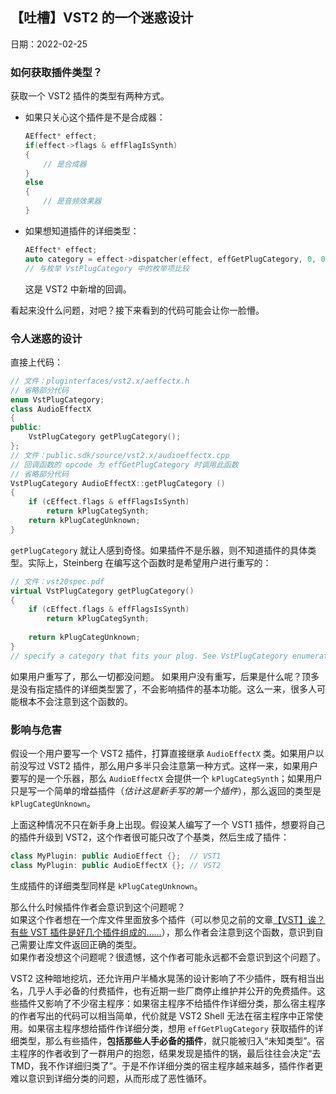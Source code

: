## 【吐槽】VST2 的一个迷惑设计
日期：2022-02-25

### 如何获取插件类型？
获取一个 VST2 插件的类型有两种方式。
- 如果只关心这个插件是不是合成器：
    ```cpp
    AEffect* effect;
    if(effect->flags & effFlagIsSynth)
    {
        // 是合成器
    }
    else
    {
        // 是音频效果器
    }
    ```
- 如果想知道插件的详细类型：
    ```cpp
    AEffect* effect;
    auto category = effect->dispatcher(effect, effGetPlugCategory, 0, 0, nullptr, 0);
    // 与枚举 VstPlugCategory 中的枚举项比较
    ```
    这是 VST2 中新增的回调。

看起来没什么问题，对吧？接下来看到的代码可能会让你一脸懵。

### 令人迷惑的设计
直接上代码：
```cpp
// 文件：pluginterfaces/vst2.x/aeffectx.h
// 省略部分代码
enum VstPlugCategory;
class AudioEffectX
{
public:
    VstPlugCategory getPlugCategory();
};
// 文件：public.sdk/source/vst2.x/audioeffectx.cpp
// 回调函数的 opcode 为 effGetPlugCategory 时调用此函数
// 省略部分代码
VstPlugCategory AudioEffectX::getPlugCategory ()
{ 
    if (cEffect.flags & effFlagsIsSynth)
        return kPlugCategSynth;
    return kPlugCategUnknown; 
}
```
`getPlugCategory` 就让人感到奇怪。如果插件不是乐器，则不知道插件的具体类型。实际上，Steinberg 在编写这个函数时是希望用户进行重写的：
```cpp
// 文件：vst20spec.pdf
virtual VstPlugCategory getPlugCategory()
{
    if (cEffect.flags & effFlagsIsSynth)
        return kPlugCategSynth;
    
    return kPlugCategUnknown; 
}
// specify a category that fits your plug. See VstPlugCategory enumerator in aeffectx.h.
```
如果用户重写了，那么一切都没问题。
如果用户没有重写，后果是什么呢？顶多是没有指定插件的详细类型罢了，不会影响插件的基本功能。这么一来，很多人可能根本不会注意到这个函数的。

### 影响与危害
假设一个用户要写一个 VST2 插件，打算直接继承 `AudioEffectX` 类。如果用户以前没写过 VST2 插件，那么用户多半只会注意第一种方式。这样一来，如果用户要写的是一个乐器，那么 `AudioEffectX` 会提供一个 `kPlugCategSynth`；如果用户只是写一个简单的增益插件（*估计这是新手写的第一个插件*），那么返回的类型是 `kPlugCategUnknown`。

上面这种情况不只在新手身上出现。假设某人编写了一个 VST1 插件，想要将自己的插件升级到 VST2，这个作者很可能只改了个基类，然后生成了插件：
```cpp
class MyPlugin: public AudioEffect {};  // VST1
class MyPlugin: public AudioEffectX {}; // VST2
```
生成插件的详细类型同样是 `kPlugCategUnknown`。

那么什么时候插件作者会意识到这个问题呢？  
如果这个作者想在一个库文件里面放多个插件（可以参见之前的文章[【VST】诶？有些 VST 插件是好几个插件组成的……](../contents/vst-plugin-container.md)），那么作者会注意到这个函数，意识到自己需要让库文件返回正确的类型。  
如果作者没想这个问题呢？很遗憾，这个作者可能永远都不会意识到这个问题了。

VST2 这种暗地挖坑，还允许用户半桶水晃荡的设计影响了不少插件，既有相当出名，几乎人手必备的付费插件，也有近期一些厂商停止维护并公开的免费插件。这些插件又影响了不少宿主程序：如果宿主程序不给插件作详细分类，那么宿主程序的作者写出的代码可以相当简单，代价就是 VST2 Shell 无法在宿主程序中正常使用。如果宿主程序想给插件作详细分类，想用 `effGetPlugCategory` 获取插件的详细类型，那么有些插件，**包括那些人手必备的插件**，就只能被归入“未知类型”。宿主程序的作者收到了一群用户的抱怨，结果发现是插件的锅，最后往往会决定“去 TMD，我不作详细归类了”。于是不作详细分类的宿主程序越来越多，插件作者更难以意识到详细分类的问题，从而形成了恶性循环。